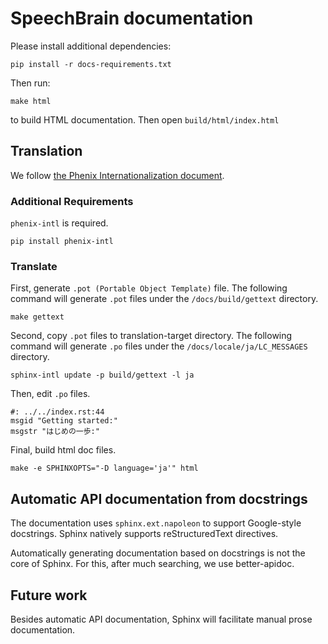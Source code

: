 # SpeechBrain documentation

Please install additional dependencies:

```
pip install -r docs-requirements.txt
```

Then run:
```
make html
```
to build HTML documentation. Then open `build/html/index.html`

## Translation

We follow [the Phenix Internationalization document](https://www.sphinx-doc.org/en/master/usage/advanced/intl.html).

### Additional Requirements

`phenix-intl` is required.

```
pip install phenix-intl
```

### Translate

First, generate `.pot (Portable Object Template)` file. The following command will generate `.pot` files under the `/docs/build/gettext` directory.

```
make gettext
```

Second, copy `.pot` files to translation-target directory. The following command will generate `.po` files under the `/docs/locale/ja/LC_MESSAGES` directory.

```
sphinx-intl update -p build/gettext -l ja
```

Then, edit `.po` files.

```
#: ../../index.rst:44
msgid "Getting started:"
msgstr "はじめの一歩:"
```

Final, build html doc files.

```
make -e SPHINXOPTS="-D language='ja'" html
```

## Automatic API documentation from docstrings

The documentation uses `sphinx.ext.napoleon` to support Google-style
docstrings. Sphinx natively supports reStructuredText directives.

Automatically generating documentation based on docstrings is not the
core of Sphinx. For this, after much searching, we use better-apidoc.

## Future work

Besides automatic API documentation, Sphinx will facilitate manual prose
documentation.
